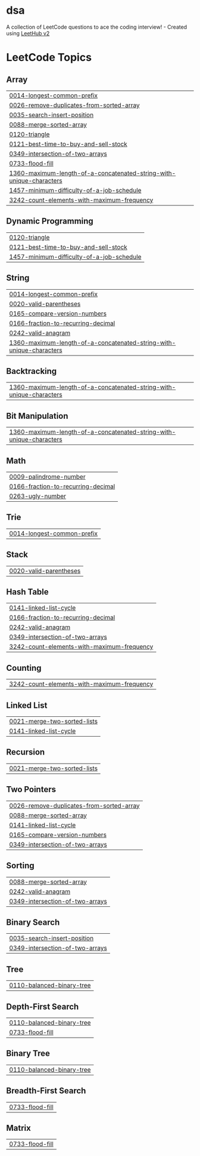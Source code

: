 # dsa
A collection of LeetCode questions to ace the coding interview! - Created using [LeetHub v2](https://github.com/arunbhardwaj/LeetHub-2.0)

<!---LeetCode Topics Start-->
# LeetCode Topics
## Array
|  |
| ------- |
| [0014-longest-common-prefix](https://github.com/muskcan6/dsa/tree/master/0014-longest-common-prefix) |
| [0026-remove-duplicates-from-sorted-array](https://github.com/muskcan6/dsa/tree/master/0026-remove-duplicates-from-sorted-array) |
| [0035-search-insert-position](https://github.com/muskcan6/dsa/tree/master/0035-search-insert-position) |
| [0088-merge-sorted-array](https://github.com/muskcan6/dsa/tree/master/0088-merge-sorted-array) |
| [0120-triangle](https://github.com/muskcan6/dsa/tree/master/0120-triangle) |
| [0121-best-time-to-buy-and-sell-stock](https://github.com/muskcan6/dsa/tree/master/0121-best-time-to-buy-and-sell-stock) |
| [0349-intersection-of-two-arrays](https://github.com/muskcan6/dsa/tree/master/0349-intersection-of-two-arrays) |
| [0733-flood-fill](https://github.com/muskcan6/dsa/tree/master/0733-flood-fill) |
| [1360-maximum-length-of-a-concatenated-string-with-unique-characters](https://github.com/muskcan6/dsa/tree/master/1360-maximum-length-of-a-concatenated-string-with-unique-characters) |
| [1457-minimum-difficulty-of-a-job-schedule](https://github.com/muskcan6/dsa/tree/master/1457-minimum-difficulty-of-a-job-schedule) |
| [3242-count-elements-with-maximum-frequency](https://github.com/muskcan6/dsa/tree/master/3242-count-elements-with-maximum-frequency) |
## Dynamic Programming
|  |
| ------- |
| [0120-triangle](https://github.com/muskcan6/dsa/tree/master/0120-triangle) |
| [0121-best-time-to-buy-and-sell-stock](https://github.com/muskcan6/dsa/tree/master/0121-best-time-to-buy-and-sell-stock) |
| [1457-minimum-difficulty-of-a-job-schedule](https://github.com/muskcan6/dsa/tree/master/1457-minimum-difficulty-of-a-job-schedule) |
## String
|  |
| ------- |
| [0014-longest-common-prefix](https://github.com/muskcan6/dsa/tree/master/0014-longest-common-prefix) |
| [0020-valid-parentheses](https://github.com/muskcan6/dsa/tree/master/0020-valid-parentheses) |
| [0165-compare-version-numbers](https://github.com/muskcan6/dsa/tree/master/0165-compare-version-numbers) |
| [0166-fraction-to-recurring-decimal](https://github.com/muskcan6/dsa/tree/master/0166-fraction-to-recurring-decimal) |
| [0242-valid-anagram](https://github.com/muskcan6/dsa/tree/master/0242-valid-anagram) |
| [1360-maximum-length-of-a-concatenated-string-with-unique-characters](https://github.com/muskcan6/dsa/tree/master/1360-maximum-length-of-a-concatenated-string-with-unique-characters) |
## Backtracking
|  |
| ------- |
| [1360-maximum-length-of-a-concatenated-string-with-unique-characters](https://github.com/muskcan6/dsa/tree/master/1360-maximum-length-of-a-concatenated-string-with-unique-characters) |
## Bit Manipulation
|  |
| ------- |
| [1360-maximum-length-of-a-concatenated-string-with-unique-characters](https://github.com/muskcan6/dsa/tree/master/1360-maximum-length-of-a-concatenated-string-with-unique-characters) |
## Math
|  |
| ------- |
| [0009-palindrome-number](https://github.com/muskcan6/dsa/tree/master/0009-palindrome-number) |
| [0166-fraction-to-recurring-decimal](https://github.com/muskcan6/dsa/tree/master/0166-fraction-to-recurring-decimal) |
| [0263-ugly-number](https://github.com/muskcan6/dsa/tree/master/0263-ugly-number) |
## Trie
|  |
| ------- |
| [0014-longest-common-prefix](https://github.com/muskcan6/dsa/tree/master/0014-longest-common-prefix) |
## Stack
|  |
| ------- |
| [0020-valid-parentheses](https://github.com/muskcan6/dsa/tree/master/0020-valid-parentheses) |
## Hash Table
|  |
| ------- |
| [0141-linked-list-cycle](https://github.com/muskcan6/dsa/tree/master/0141-linked-list-cycle) |
| [0166-fraction-to-recurring-decimal](https://github.com/muskcan6/dsa/tree/master/0166-fraction-to-recurring-decimal) |
| [0242-valid-anagram](https://github.com/muskcan6/dsa/tree/master/0242-valid-anagram) |
| [0349-intersection-of-two-arrays](https://github.com/muskcan6/dsa/tree/master/0349-intersection-of-two-arrays) |
| [3242-count-elements-with-maximum-frequency](https://github.com/muskcan6/dsa/tree/master/3242-count-elements-with-maximum-frequency) |
## Counting
|  |
| ------- |
| [3242-count-elements-with-maximum-frequency](https://github.com/muskcan6/dsa/tree/master/3242-count-elements-with-maximum-frequency) |
## Linked List
|  |
| ------- |
| [0021-merge-two-sorted-lists](https://github.com/muskcan6/dsa/tree/master/0021-merge-two-sorted-lists) |
| [0141-linked-list-cycle](https://github.com/muskcan6/dsa/tree/master/0141-linked-list-cycle) |
## Recursion
|  |
| ------- |
| [0021-merge-two-sorted-lists](https://github.com/muskcan6/dsa/tree/master/0021-merge-two-sorted-lists) |
## Two Pointers
|  |
| ------- |
| [0026-remove-duplicates-from-sorted-array](https://github.com/muskcan6/dsa/tree/master/0026-remove-duplicates-from-sorted-array) |
| [0088-merge-sorted-array](https://github.com/muskcan6/dsa/tree/master/0088-merge-sorted-array) |
| [0141-linked-list-cycle](https://github.com/muskcan6/dsa/tree/master/0141-linked-list-cycle) |
| [0165-compare-version-numbers](https://github.com/muskcan6/dsa/tree/master/0165-compare-version-numbers) |
| [0349-intersection-of-two-arrays](https://github.com/muskcan6/dsa/tree/master/0349-intersection-of-two-arrays) |
## Sorting
|  |
| ------- |
| [0088-merge-sorted-array](https://github.com/muskcan6/dsa/tree/master/0088-merge-sorted-array) |
| [0242-valid-anagram](https://github.com/muskcan6/dsa/tree/master/0242-valid-anagram) |
| [0349-intersection-of-two-arrays](https://github.com/muskcan6/dsa/tree/master/0349-intersection-of-two-arrays) |
## Binary Search
|  |
| ------- |
| [0035-search-insert-position](https://github.com/muskcan6/dsa/tree/master/0035-search-insert-position) |
| [0349-intersection-of-two-arrays](https://github.com/muskcan6/dsa/tree/master/0349-intersection-of-two-arrays) |
## Tree
|  |
| ------- |
| [0110-balanced-binary-tree](https://github.com/muskcan6/dsa/tree/master/0110-balanced-binary-tree) |
## Depth-First Search
|  |
| ------- |
| [0110-balanced-binary-tree](https://github.com/muskcan6/dsa/tree/master/0110-balanced-binary-tree) |
| [0733-flood-fill](https://github.com/muskcan6/dsa/tree/master/0733-flood-fill) |
## Binary Tree
|  |
| ------- |
| [0110-balanced-binary-tree](https://github.com/muskcan6/dsa/tree/master/0110-balanced-binary-tree) |
## Breadth-First Search
|  |
| ------- |
| [0733-flood-fill](https://github.com/muskcan6/dsa/tree/master/0733-flood-fill) |
## Matrix
|  |
| ------- |
| [0733-flood-fill](https://github.com/muskcan6/dsa/tree/master/0733-flood-fill) |
<!---LeetCode Topics End-->
